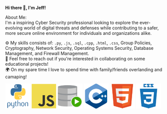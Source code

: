 <b>Hi there 👋, I'm Jeff!</b>

About Me: <br>
I'm a inspiring Cyber Security professional looking to explore the ever-evolving world of digital threats and defenses while contributing to a safer, more secure online environment for individuals and organizations alike.

⚙️ My skills consists of: <code>.py</code>, <code>.js</code>, <code>.sql</code>, <code>.cpp</code>, <code>.html</code>, <code>.css</code>, Group Policies, Cryptography, Network Security, Operating Systems Security, Database Management, and Firewall Management. <br>
💬 Feel free to reach out if you're interested in collaborating on some educational projects!<br>
🌍 On my spare time I love to spend time with family/friends overlanding and camaping!<br>

<div>
<a target="_blank" rel="noopener noreferrer" href="https://github.com/devicons/devicon/blob/master/icons/python/python-original-wordmark.svg"><img src="https://github.com/devicons/devicon/raw/master/icons/python/python-original-wordmark.svg" title="Python" alt="Python" width="80" height="80" style="max-width: 100%;"></a>
<a target="_blank" rel="noopener noreferrer" href="https://github.com/devicons/devicon/blob/master/icons/javascript/javascript-original.svg"><img src="https://github.com/devicons/devicon/raw/master/icons/javascript/javascript-original.svg" title="JavaScript" alt="JavaScript" width="80" height="80" style="max-width: 100%;"></a>
<a target="_blank" rel="noopener noreferrer" href="https://github.com/devicons/devicon/blob/master/icons/sqldeveloper/sqldeveloper-original.svg"><img src="https://github.com/devicons/devicon/raw/master/icons/sqldeveloper/sqldeveloper-original.svg" title="JavaScript" alt="JavaScript" width="80" height="80" style="max-width: 100%;"></a>
<a target="_blank" rel="noopener noreferrer" href="https://github.com/devicons/devicon/blob/master/icons/cplusplus/cplusplus-original.svg"><img src="https://github.com/devicons/devicon/raw/master/icons/cplusplus/cplusplus-original.svg" title="cplusplus" width="80" height="80" style="max-width: 100%;"></a>
<a target="_blank" rel="noopener noreferrer" href="https://github.com/devicons/devicon/blob/master/icons/html5/html5-original.svg"><img src="https://github.com/devicons/devicon/raw/master/icons/html5/html5-original.svg" title="HTML5" alt="HTML" width="80" height="80" style="max-width: 100%;"></a>
<a target="_blank" rel="noopener noreferrer" href="https://github.com/devicons/devicon/blob/master/icons/css3/css3-plain-wordmark.svg"><img src="https://github.com/devicons/devicon/raw/master/icons/css3/css3-plain-wordmark.svg" title="CSS3" alt="CSS" width="80" height="80" style="max-width: 100%;"></a>
</div>
